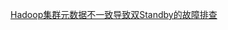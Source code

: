 [Hadoop集群元数据不一致导致双Standby的故障排查](http://rocketeer.leanote.com/post/Hadoop%E9%9B%86%E7%BE%A4%E6%95%85%E9%9A%9C%E6%8E%92%E6%9F%A520160316)
